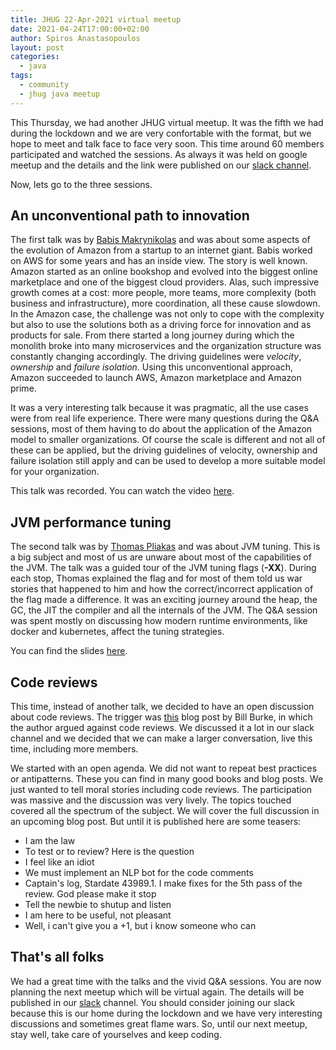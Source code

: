 ```yaml
---
title: JHUG 22-Apr-2021 virtual meetup
date: 2021-04-24T17:00:00+02:00
author: Spiros Anastasopoulos
layout: post
categories:
  - java
tags:
  - community
  - jhug java meetup
---
```


This Thursday, we had another JHUG virtual meetup. It was the fifth we had during the lockdown and we are very confortable with the format, but we hope to meet and talk face to face very soon. This time around 60 members participated and watched the sessions. As always it was held on google meetup and the details and the link were published on our [slack channel](https://jhug.slack.com).

Now, lets go to the three sessions.

## An unconventional path to innovation

The first talk was by [Babis Makrynikolas](https://www.linkedin.com/in/makrynikolas/) and was about some aspects of the evolution of Amazon from a startup to an internet giant. Babis worked on AWS for some years and has an inside view. The story is well known. Amazon started as an online bookshop and evolved into the biggest online marketplace and one of the biggest cloud providers. Alas, such impressive growth comes at a cost: more people, more teams, more complexity (both business and infrastructure), more coordination, all these cause slowdown. In the Amazon case, the challenge was not only to cope with the complexity but also to use the solutions both as a driving force for innovation and as products for sale. From there started a long journey during which the monolith broke into many microservices and the organization structure was constantly changing accordingly. The driving guidelines were _velocity_, _ownership_ and _failure isolation_. Using this unconventional approach, Amazon succeeded to launch AWS, Amazon marketplace and Amazon prime.

It was a very interesting talk because it was pragmatic, all the use cases were from real life experience. There were many questions during the Q&A sessions, most of them having to do about the application of the Amazon model to smaller organizations. Of course the scale is different and not all of these can be applied, but the driving guidelines of velocity, ownership and failure isolation still apply and can be used to develop a more suitable model for your organization.

This talk was recorded. You can watch the video [here](https://vimeo.com/540659777).

## JVM performance tuning

The second talk was by [Thomas Pliakas](https://www.linkedin.com/in/thomas-pliakas/) and was about JVM tuning. This is a big subject and most of us are unware about most of the capabilities of the JVM. The talk was a guided tour of the JVM tuning flags (__-XX__). During each stop, Thomas explained the flag and for most of them told us war stories that happened to him and how the correct/incorrect application of the flag made a difference. It was an exciting journey around the heap, the GC, the JIT the compiler and all the internals of the JVM. The Q&A session was spent mostly on discussing how modern runtime environments, like docker and kubernetes, affect the tuning strategies.

You can find the slides [here](https://github.com/JHUG/JHUG-General-Resources/blob/master/presentations/2021/04-April/JVMPerformanceTuning.pdf).

## Code reviews

This time, instead of another talk, we decided to have an open discussion about code reviews. The trigger was [this](https://bill.burkecentral.com/2021/03/31/anybody-else-hate-pr-reviews/) blog post by Bill Burke, in which the author argued against code reviews. We discussed it a lot in our slack channel and we decided that we can make a larger conversation, live this time, including more members.

We started with an open agenda. We did not want to repeat best practices or antipatterns. These you can find in many good books and blog posts. We just wanted to tell moral stories including code reviews. The participation was massive and the discussion was very lively. The topics touched covered all the spectrum of the subject. We will cover the full discussion in an upcoming blog post. But until it is published here are some teasers:
- I am the law
- To test or to review? Here is the question
- I feel like an idiot
- We must implement an NLP bot for the code comments
- Captain's log, Stardate 43989.1. I make fixes for the 5th pass of the review. God please make it stop
- Tell the newbie to shutup and listen
- I am here to be useful, not pleasant
- Well, i can't give you a +1, but i know someone who can

## That's all folks

We had a great time with the talks and the vivid Q&A sessions. You are now planning the next meetup which will be virtual again. The details will be published in our [slack](https://jhug.slack.com) channel. You should consider joining our slack because this is our home during the lockdown and we have very interesting discussions and sometimes great flame wars. So, until our next meetup, stay well, take care of yourselves and keep coding.
